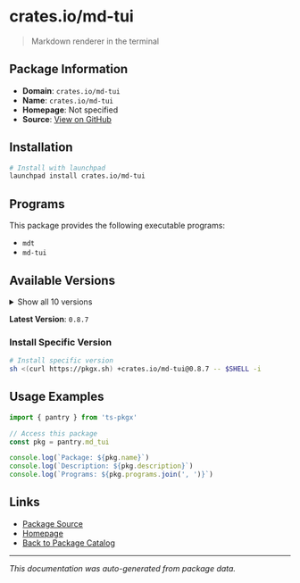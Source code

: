 # crates.io/md-tui

> Markdown renderer in the terminal

## Package Information

- **Domain**: `crates.io/md-tui`
- **Name**: `crates.io/md-tui`
- **Homepage**: Not specified
- **Source**: [View on GitHub](https://github.com/pkgxdev/pantry/tree/main/projects/crates.io/md-tui/package.yml)

## Installation

```bash
# Install with launchpad
launchpad install crates.io/md-tui
```

## Programs

This package provides the following executable programs:

- `mdt`
- `md-tui`

## Available Versions

<details>
<summary>Show all 10 versions</summary>

- `0.8.7`, `0.8.6`, `0.8.5`, `0.8.4`, `0.8.3`
- `0.8.2`, `0.8.1`, `0.8.0`, `0.7.4`, `0.7.3`

</details>

**Latest Version**: `0.8.7`

### Install Specific Version

```bash
# Install specific version
sh <(curl https://pkgx.sh) +crates.io/md-tui@0.8.7 -- $SHELL -i
```

## Usage Examples

```typescript
import { pantry } from 'ts-pkgx'

// Access this package
const pkg = pantry.md_tui

console.log(`Package: ${pkg.name}`)
console.log(`Description: ${pkg.description}`)
console.log(`Programs: ${pkg.programs.join(', ')}`)
```

## Links

- [Package Source](https://github.com/pkgxdev/pantry/tree/main/projects/crates.io/md-tui/package.yml)
- [Homepage](#)
- [Back to Package Catalog](../../package-catalog.md)

---

*This documentation was auto-generated from package data.*
